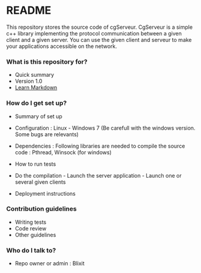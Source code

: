 # README #

This repository stores the source code of cgServeur.
CgServeur is a simple c++ library implementing the protocol communication between a given client and a given server. You can use the given client and serveur to make your applications accessible on the network.

### What is this repository for? ###

* Quick summary
* Version 1.0
* [Learn Markdown](https://bitbucket.org/tutorials/markdowndemo)

### How do I get set up? ###

* Summary of set up
* Configuration :
Linux - Windows 7 (Be carefull with the windows version. Some bugs are relevants)

* Dependencies : 
Following libraries are needed to compile the source code : Pthread, Winsock (for windows)

* How to run tests
- Do the compilation - Launch the server application - Launch one or several given clients

* Deployment instructions

### Contribution guidelines ###

* Writing tests
* Code review
* Other guidelines

### Who do I talk to? ###

* Repo owner or admin : Blixit